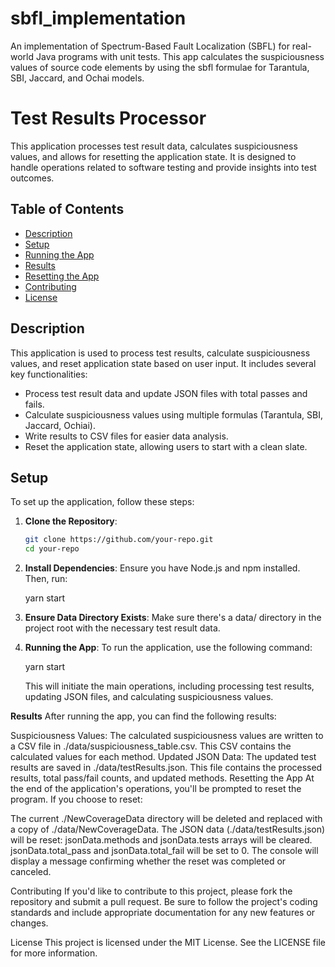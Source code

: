 # sbfl_implementation
An implementation of Spectrum-Based Fault Localization (SBFL) for real-world Java programs with unit tests. This app calculates the suspiciousness values of source code elements by using the sbfl formulae for Tarantula, SBI, Jaccard, and Ochai models.

# Test Results Processor

This application processes test result data, calculates suspiciousness values, and allows for resetting the application state. It is designed to handle operations related to software testing and provide insights into test outcomes.

## Table of Contents
- [Description](#description)
- [Setup](#setup)
- [Running the App](#running-the-app)
- [Results](#results)
- [Resetting the App](#resetting-the-app)
- [Contributing](#contributing)
- [License](#license)

## Description
This application is used to process test results, calculate suspiciousness values, and reset application state based on user input. It includes several key functionalities:

- Process test result data and update JSON files with total passes and fails.
- Calculate suspiciousness values using multiple formulas (Tarantula, SBI, Jaccard, Ochiai).
- Write results to CSV files for easier data analysis.
- Reset the application state, allowing users to start with a clean slate.

## Setup
To set up the application, follow these steps:

1. **Clone the Repository**:
   ```bash
   git clone https://github.com/your-repo.git
   cd your-repo

2. **Install Dependencies**:
    Ensure you have Node.js and npm installed. Then, run:

      yarn start

3. **Ensure Data Directory Exists**:
    Make sure there's a data/ directory in the project root with the necessary test result data.

4. **Running the App**:
    To run the application, use the following command:

      yarn start

    This will initiate the main operations, including processing test results, updating JSON files, and calculating suspiciousness values.

**Results**
After running the app, you can find the following results:

Suspiciousness Values:
The calculated suspiciousness values are written to a CSV file in ./data/suspiciousness_table.csv. This CSV contains the calculated values for each method.
Updated JSON Data:
The updated test results are saved in ./data/testResults.json. This file contains the processed results, total pass/fail counts, and updated methods.
Resetting the App
At the end of the application's operations, you'll be prompted to reset the program. If you choose to reset:

The current ./NewCoverageData directory will be deleted and replaced with a copy of ./data/NewCoverageData.
The JSON data (./data/testResults.json) will be reset:
jsonData.methods and jsonData.tests arrays will be cleared.
jsonData.total_pass and jsonData.total_fail will be set to 0.
The console will display a message confirming whether the reset was completed or canceled.

Contributing
If you'd like to contribute to this project, please fork the repository and submit a pull request. Be sure to follow the project's coding standards and include appropriate documentation for any new features or changes.

License
This project is licensed under the MIT License. See the LICENSE file for more information.